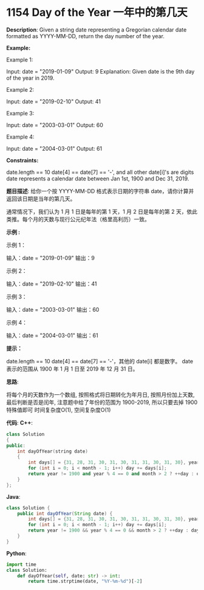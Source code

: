 # 1154 Day of the Year 一年中的第几天

__Description__:
Given a string date representing a Gregorian calendar date formatted as YYYY-MM-DD, return the day number of the year.

__Example:__

Example 1:

Input: date = "2019-01-09"
Output: 9
Explanation: Given date is the 9th day of the year in 2019.

Example 2:

Input: date = "2019-02-10"
Output: 41

Example 3:

Input: date = "2003-03-01"
Output: 60

Example 4:

Input: date = "2004-03-01"
Output: 61

__Constraints:__

date.length == 10
date[4] == date[7] == '-', and all other date[i]'s are digits
date represents a calendar date between Jan 1st, 1900 and Dec 31, 2019.

__题目描述__:
给你一个按 YYYY-MM-DD 格式表示日期的字符串 date，请你计算并返回该日期是当年的第几天。

通常情况下，我们认为 1 月 1 日是每年的第 1 天，1 月 2 日是每年的第 2 天，依此类推。每个月的天数与现行公元纪年法（格里高利历）一致。

__示例 :__

示例 1：

输入：date = "2019-01-09"
输出：9

示例 2：

输入：date = "2019-02-10"
输出：41

示例 3：

输入：date = "2003-03-01"
输出：60

示例 4：

输入：date = "2004-03-01"
输出：61

__提示：__

date.length == 10
date[4] == date[7] == '-'，其他的 date[i] 都是数字。
date 表示的范围从 1900 年 1 月 1 日至 2019 年 12 月 31 日。

__思路__:

将每个月的天数作为一个数组, 按照格式将日期转化为年月日, 按照月份加上天数, 最后判断是否是闰年, 注意题中给了年份的范围为 1900-2019, 所以只要去掉 1900特殊值即可
时间复杂度O(1), 空间复杂度O(1)

__代码__:
__C++__:

```C++
class Solution 
{
public:
    int dayOfYear(string date) 
    {
        int days[] = {31, 28, 31, 30, 31, 30, 31, 31, 30, 31, 30}, year = atoi(date.substr(0, 4).c_str()), month = atoi(date.substr(5, 2).c_str()), day = atoi(date.substr(8, 2).c_str());
        for (int i = 0; i < month - 1; i++) day += days[i];
        return year != 1900 and year % 4 == 0 and month > 2 ? ++day : day;
    }
};
```

__Java__:

```Java
class Solution {
    public int dayOfYear(String date) {
        int days[] = {31, 28, 31, 30, 31, 30, 31, 31, 30, 31, 30}, year = Integer.parseInt(date.substring(0, 4)), month = Integer.parseInt(date.substring(5, 7)), day = Integer.parseInt(date.substring(8, 10));
        for (int i = 0; i < month - 1; i++) day += days[i];
        return year != 1900 && year % 4 == 0 && month > 2 ? ++day : day;
    }
}
```

__Python__:

```Python
import time
class Solution:
    def dayOfYear(self, date: str) -> int:
        return time.strptime(date, "%Y-%m-%d")[-2]
```
